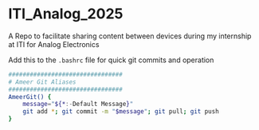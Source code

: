 # ITI_Analog_2025
A Repo to facilitate sharing content between devices during my internship at ITI for Analog Electronics


Add this to the ```.bashrc``` file for quick git commits and operation

```bash
################################
# Ameer Git Aliases
################################
AmeerGit() {
	message="${*:-Default Message}"
	git add *; git commit -m "$message"; git pull; git push
}
```
